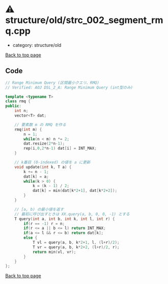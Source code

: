 <!-- mathjax config similar to math.stackexchange -->
<script type="text/javascript" async
  src="https://cdnjs.cloudflare.com/ajax/libs/mathjax/2.7.5/MathJax.js?config=TeX-MML-AM_CHTML">
</script>
<script type="text/x-mathjax-config">
  MathJax.Hub.Config({
    TeX: { equationNumbers: { autoNumber: "AMS" }},
    tex2jax: {
      inlineMath: [ ['$','$'] ],
      processEscapes: true
    },
    "HTML-CSS": { matchFontHeight: false },
    displayAlign: "left",
    displayIndent: "2em"
  });
</script>

<script type="text/javascript" src="https://cdnjs.cloudflare.com/ajax/libs/jquery/3.4.1/jquery.min.js"></script>
<script src="https://cdn.jsdelivr.net/npm/jquery-balloon-js@1.1.2/jquery.balloon.min.js" integrity="sha256-ZEYs9VrgAeNuPvs15E39OsyOJaIkXEEt10fzxJ20+2I=" crossorigin="anonymous"></script>
<script type="text/javascript" src="../../../assets/js/copy-button.js"></script>
<link rel="stylesheet" href="../../../assets/css/copy-button.css" />


# :warning: structure/old/strc_002_segment_rmq.cpp
* category: structure/old


[Back to top page](../../../index.html)



## Code
```cpp
// Range Minimum Query (区間最小クエリ、RMQ)
// Verified: AOJ DSL_2_A: Range Minimum Query (int型のみ)

template <typename T>
class rmq {
public:
    int n;
    vector<T> dat;

    // 要素数 m の RMQ を作る
    rmq(int m) {
        n = 1;
        while(n < m) n *= 2;
        dat.resize(2*n-1);
        rep(i,0,2*n-1) dat[i] = INT_MAX;
    }

    // k番目 (0-indexed) の値を a に更新
    void update(int k, T a) {
        k += n - 1;
        dat[k] = a;
        while(k > 0) {
            k = (k - 1) / 2;
            dat[k] = min(dat[k*2+1], dat[k*2+2]);
        }
    }

    // [a, b) の最小値を返す
    // 最初に呼び出すときは XX.query(a, b, 0, 0, -1) とする
    T query(int a, int b, int k, int l, int r) {
        if(r == -1) r = n;
        if(r <= a || b <= l) return INT_MAX;
        if(a <= l && r <= b) return dat[k];
        else {
            T vl = query(a, b, k*2+1, l, (l+r)/2);
            T vr = query(a, b, k*2+2, (l+r)/2, r);
            return min(vl, vr);
        }
    }
};
```

[Back to top page](../../../index.html)

